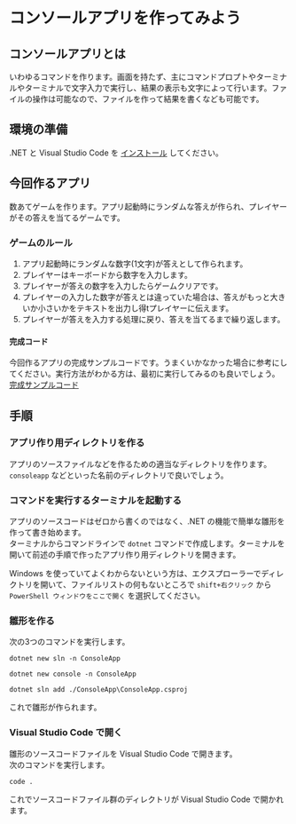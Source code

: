 # コンソールアプリを作ってみよう

## コンソールアプリとは
いわゆるコマンドを作ります。画面を持たず、主にコマンドプロプトやターミナルやターミナルで文字入力で実行し、結果の表示も文字によって行います。ファイルの操作は可能なので、ファイルを作って結果を書くなども可能です。

## 環境の準備

.NET と Visual Studio Code を [インストール](../../textbook/install-sdk.md) してください。

## 今回作るアプリ

数あてゲームを作ります。アプリ起動時にランダムな答えが作られ、プレイヤーがその答えを当てるゲームです。  

### ゲームのルール

1. アプリ起動時にランダムな数字(1文字)が答えとして作られます。
1. プレイヤーはキーボードから数字を入力します。
1. プレイヤーが答えの数字を入力したらゲームクリアです。
1. プレイヤーの入力した数字が答えとは違っていた場合は、答えがもっと大きいか小さいかをテキストを出力し得tプレイヤーに伝えます。
1. プレイヤーが答えを入力する処理に戻り、答えを当てるまで繰り返します。

#### 完成コード

今回作るアプリの完成サンプルコードです。うまくいかなかった場合に参考にしてください。実行方法がわかる方は、最初に実行してみるのも良いでしょう。  
[完成サンプルコード](./src)


## 手順

### アプリ作り用ディレクトリを作る

アプリのソースファイルなどを作るための適当なディレクトリを作ります。  
```consoleapp``` などといった名前のディレクトリで良いでしょう。

### コマンドを実行するターミナルを起動する

アプリのソースコードはゼロから書くのではなく、.NET の機能で簡単な雛形を作って書き始めます。  
ターミナルからコマンドラインで ```dotnet``` コマンドで作成します。ターミナルを開いて前述の手順で作ったアプリ作り用ディレクトリを開きます。  

Windows を使っていてよくわからないという方は、エクスプローラーでディレクトリを開いて、ファイルリストの何もないところで ```shift+右クリック``` から ```PowerShell ウィンドウをここで開く``` を選択してください。  

### 雛形を作る

次の3つのコマンドを実行します。  
```
dotnet new sln -n ConsoleApp
```
```
dotnet new console -n ConsoleApp
```
```
dotnet sln add ./ConsoleApp\ConsoleApp.csproj
```
これで雛形が作られます。

### Visual Studio Code で開く

雛形のソースコードファイルを Visual Studio Code で開きます。  
次のコマンドを実行します。
```
code .
```
これでソースコードファイル群のディレクトリが Visual Studio Code で開かれます。


